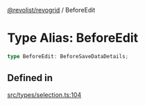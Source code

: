 [@revolist/revogrid](README.md) / BeforeEdit

# Type Alias: BeforeEdit

```ts
type BeforeEdit: BeforeSaveDataDetails;
```

## Defined in

[src/types/selection.ts:104](https://github.com/revolist/revogrid/blob/7d79cd09d43b75b81712fd40eaf892d3b6da4928/src/types/selection.ts#L104)
